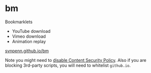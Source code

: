 bm
==

Bookmarklets

* YouTube download
* Vimeo download
* Animation replay

[svnpenn.github.io/bm][1]

Note you might need to [disable Content Security Policy][2]. Also if you are
blocking 3rd-party scripts, you will need to whitelist `github.io`.

[1]:
http://svnpenn.github.io/bm
[2]:
http://stackoverflow.com/q/27323631/override-content-security-policy-wh#27324485
